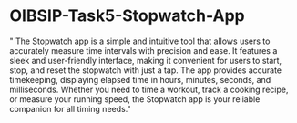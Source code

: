 # OIBSIP-Task5-Stopwatch-App
" The Stopwatch app is a simple and intuitive tool that allows users to accurately measure time intervals with precision and ease. It features a sleek and user-friendly interface, making it convenient for users to start, stop, and reset the stopwatch with just a tap. The app provides accurate timekeeping, displaying elapsed time in hours, minutes, seconds, and milliseconds. Whether you need to time a workout, track a cooking recipe, or measure your running speed, the Stopwatch app is your reliable companion for all timing needs."
